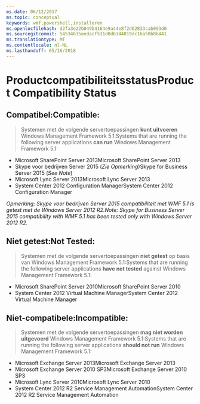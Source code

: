 ```yaml
---
ms.date: 06/12/2017
ms.topic: conceptual
keywords: wmf,powershell,installeren
ms.openlocfilehash: d2fa3e22b049b4164e9a44e8f2d62833cab093d0
ms.sourcegitcommit: 54534635eedacf531d8d6344019dc16a50b8b441
ms.translationtype: MT
ms.contentlocale: nl-NL
ms.lasthandoff: 05/16/2018
---
```

# <a name="product-compatibility-status"></a><span data-ttu-id="acbb9-102">Productcompatibiliteitsstatus</span><span class="sxs-lookup"><span data-stu-id="acbb9-102">Product Compatibility Status</span></span>

## <a name="compatible"></a><span data-ttu-id="acbb9-103">Compatibel:</span><span class="sxs-lookup"><span data-stu-id="acbb9-103">Compatible:</span></span>
> <span data-ttu-id="acbb9-104">Systemen met de volgende servertoepassingen **kunt uitvoeren** Windows Management Framework 5.1:</span><span class="sxs-lookup"><span data-stu-id="acbb9-104">Systems that are running the following server applications **can run** Windows Management Framework 5.1:</span></span>

- <span data-ttu-id="acbb9-105">Microsoft SharePoint Server 2013</span><span class="sxs-lookup"><span data-stu-id="acbb9-105">Microsoft SharePoint Server 2013</span></span>
- <span data-ttu-id="acbb9-106">Skype voor bedrijven Server 2015 (_Zie Opmerking_)</span><span class="sxs-lookup"><span data-stu-id="acbb9-106">Skype for Business Server 2015 (_See Note_)</span></span>
- <span data-ttu-id="acbb9-107">Microsoft Lync Server 2013</span><span class="sxs-lookup"><span data-stu-id="acbb9-107">Microsoft Lync Server 2013</span></span>
- <span data-ttu-id="acbb9-108">System Center 2012 Configuration Manager</span><span class="sxs-lookup"><span data-stu-id="acbb9-108">System Center 2012 Configuration Manager</span></span>

<span data-ttu-id="acbb9-109">_Opmerking: Skype voor bedrijven Server 2015 compatibiliteit met WMF 5.1 is getest met de Windows Server 2012 R2._</span><span class="sxs-lookup"><span data-stu-id="acbb9-109">_Note: Skype for Business Server 2015 compatibility with WMF 5.1 has been tested only with Windows Server 2012 R2._</span></span>

## <a name="not-tested"></a><span data-ttu-id="acbb9-110">Niet getest:</span><span class="sxs-lookup"><span data-stu-id="acbb9-110">Not Tested:</span></span>
> <span data-ttu-id="acbb9-111">Systemen met de volgende servertoepassingen **niet getest** op basis van Windows Management Framework 5.1:</span><span class="sxs-lookup"><span data-stu-id="acbb9-111">Systems that are running the following server applications **have not tested** against Windows Management Framework 5.1:</span></span>

- <span data-ttu-id="acbb9-112">Microsoft SharePoint Server 2010</span><span class="sxs-lookup"><span data-stu-id="acbb9-112">Microsoft SharePoint Server 2010</span></span>
- <span data-ttu-id="acbb9-113">System Center 2012 Virtual Machine Manager</span><span class="sxs-lookup"><span data-stu-id="acbb9-113">System Center 2012 Virtual Machine Manager</span></span>

## <a name="incompatible"></a><span data-ttu-id="acbb9-114">Niet-compatibele:</span><span class="sxs-lookup"><span data-stu-id="acbb9-114">Incompatible:</span></span>
> <span data-ttu-id="acbb9-115">Systemen met de volgende servertoepassingen **mag niet worden uitgevoerd** Windows Management Framework 5.1:</span><span class="sxs-lookup"><span data-stu-id="acbb9-115">Systems that are running the following server applications **should not run** Windows Management Framework 5.1:</span></span>

- <span data-ttu-id="acbb9-116">Microsoft Exchange Server 2013</span><span class="sxs-lookup"><span data-stu-id="acbb9-116">Microsoft Exchange Server 2013</span></span>
- <span data-ttu-id="acbb9-117">Microsoft Exchange Server 2010 SP3</span><span class="sxs-lookup"><span data-stu-id="acbb9-117">Microsoft Exchange Server 2010 SP3</span></span>
- <span data-ttu-id="acbb9-118">Microsoft Lync Server 2010</span><span class="sxs-lookup"><span data-stu-id="acbb9-118">Microsoft Lync Server 2010</span></span>
- <span data-ttu-id="acbb9-119">System Center 2012 R2 Service Management Automation</span><span class="sxs-lookup"><span data-stu-id="acbb9-119">System Center 2012 R2 Service Management Automation</span></span>
